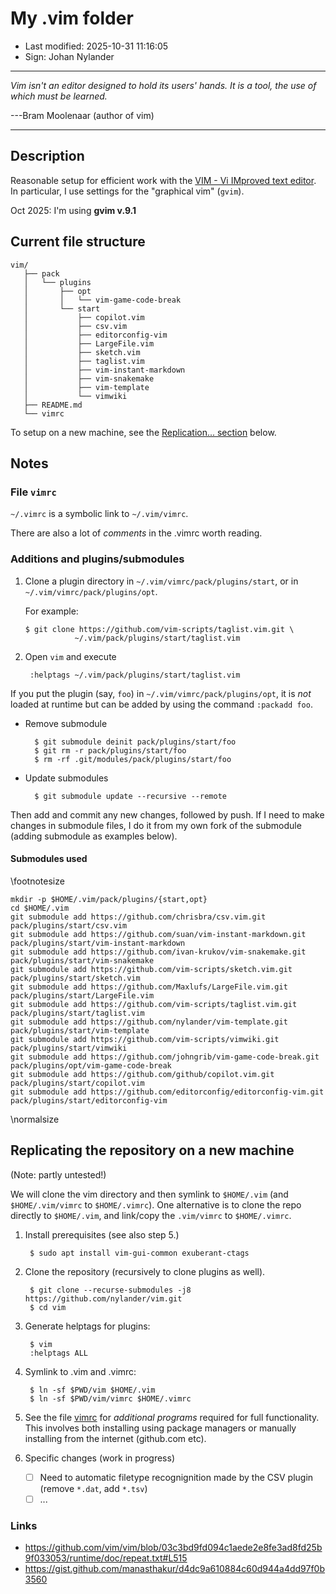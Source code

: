 # My .vim folder

- Last modified: 2025-10-31 11:16:05
- Sign: Johan Nylander

---

*Vim isn't an editor designed to hold its users' hands. It is a tool, the use
of which must be learned.*

---Bram Moolenaar (author of vim)

---

## Description

Reasonable setup for efficient work with the [VIM - Vi IMproved text
editor](https://www.vim.org/). In particular, I use settings for the
"graphical vim" (`gvim`).

Oct 2025: I'm using **gvim v.9.1**

## Current file structure

    vim/
       ├── pack
       │   └── plugins
       │       ├── opt
       │       │   └── vim-game-code-break
       │       └── start
       │           ├── copilot.vim
       │           ├── csv.vim
       │           ├── editorconfig-vim
       │           ├── LargeFile.vim
       │           ├── sketch.vim
       │           ├── taglist.vim
       │           ├── vim-instant-markdown
       │           ├── vim-snakemake
       │           ├── vim-template
       │           └── vimwiki
       ├── README.md
       └── vimrc


To setup on a new machine, see the [Replication...
section](#replicating-the-repository-on-a-new-machine) below.

## Notes

### File `vimrc`

`~/.vimrc` is a symbolic link to `~/.vim/vimrc`.

There are also a lot of *comments* in the .vimrc worth reading.

### Additions and plugins/submodules

1. Clone a plugin directory in `~/.vim/vimrc/pack/plugins/start`, or in
   `~/.vim/vimrc/pack/plugins/opt`.

   For example:

       $ git clone https://github.com/vim-scripts/taglist.vim.git \
                  ~/.vim/pack/plugins/start/taglist.vim

2. Open `vim` and execute

        :helptags ~/.vim/pack/plugins/start/taglist.vim

If you put the plugin (say, `foo`) in `~/.vim/vimrc/pack/plugins/opt`, it is
*not* loaded at runtime but can be added by using the command `:packadd foo`.

- Remove submodule

        $ git submodule deinit pack/plugins/start/foo
        $ git rm -r pack/plugins/start/foo
        $ rm -rf .git/modules/pack/plugins/start/foo

- Update submodules

        $ git submodule update --recursive --remote

Then add and commit any new changes, followed by push.  If I need to make
changes in submodule files, I do it from my own fork of the submodule (adding
submodule as examples below).

#### Submodules used

\footnotesize

    mkdir -p $HOME/.vim/pack/plugins/{start,opt}
    cd $HOME/.vim
    git submodule add https://github.com/chrisbra/csv.vim.git pack/plugins/start/csv.vim
    git submodule add https://github.com/suan/vim-instant-markdown.git pack/plugins/start/vim-instant-markdown
    git submodule add https://github.com/ivan-krukov/vim-snakemake.git pack/plugins/start/vim-snakemake
    git submodule add https://github.com/vim-scripts/sketch.vim.git pack/plugins/start/sketch.vim
    git submodule add https://github.com/Maxlufs/LargeFile.vim.git pack/plugins/start/LargeFile.vim
    git submodule add https://github.com/vim-scripts/taglist.vim.git pack/plugins/start/taglist.vim
    git submodule add https://github.com/nylander/vim-template.git pack/plugins/start/vim-template
    git submodule add https://github.com/vim-scripts/vimwiki.git pack/plugins/start/vimwiki
    git submodule add https://github.com/johngrib/vim-game-code-break.git pack/plugins/opt/vim-game-code-break
    git submodule add https://github.com/github/copilot.vim.git pack/plugins/start/copilot.vim
    git submodule add https://github.com/editorconfig/editorconfig-vim.git pack/plugins/start/editorconfig-vim

\normalsize

## Replicating the repository on a new machine

(Note: partly untested!)

We will clone the vim directory and then symlink to `$HOME/.vim` (and
`$HOME/.vim/vimrc` to `$HOME/.vimrc`).  One alternative is to clone the repo
directly to `$HOME/.vim`, and link/copy the `.vim/vimrc` to `$HOME/.vimrc`.

1. Install prerequisites (see also step 5.)

        $ sudo apt install vim-gui-common exuberant-ctags

2. Clone the repository (recursively to clone plugins as well).

        $ git clone --recurse-submodules -j8 https://github.com/nylander/vim.git
        $ cd vim

3. Generate helptags for plugins:

        $ vim
        :helptags ALL

4. Symlink to .vim and .vimrc:

        $ ln -sf $PWD/vim $HOME/.vim
        $ ln -sf $PWD/vim/vimrc $HOME/.vimrc

5. See the file [vimrc](vimrc) for *additional programs* required for full
   functionality. This involves both installing using package managers or
   manually installing from the internet (github.com etc).

6. Specific changes (work in progress)
    - [ ] Need to automatic filetype recognignition made by the CSV plugin (remove `*.dat`, add `*.tsv`)
    - [ ] ...

### Links

- <https://github.com/vim/vim/blob/03c3bd9fd094c1aede2e8fe3ad8fd25b9f033053/runtime/doc/repeat.txt#L515>
- <https://gist.github.com/manasthakur/d4dc9a610884c60d944a4dd97f0b3560>


